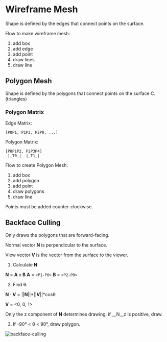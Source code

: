 # Wireframe Mesh

Shape is defined by the edges that connect points on the surface.

Flow to make wireframe mesh:
1. add box
2. add edge
3. add point
4. draw lines
5. draw line

## Polygon Mesh

Shape is defined by the polygons that connect points on the surface C.
(triangles)

### Polygon Matrix

Edge Matrix:
```
[P0P1, P1P2, P2P0, ...]
```

Polygon Matrix:
```
[P0P1P2, P2P3P4]
 |_T0_|  |_T1_|
```

Flow to create Polygon Mesh:

1. add box
2. add polygon
3. add point
4. draw polygons
5. draw line

Points must be added counter-clockwise.

## Backface Culling

Only draws the polygons that are forward-facing.

Normal vector __N__ is perpendicular to the surface.

View vector __V__ is the vector from the surface to the viewer.

1. Calculate __N__.

__N__ = __A__ x __B__
__A__ = `<P1-P0>`
__B__ = `<P2-P0>`

2. Find θ.

__N__ · __V__ = ||__N__||*||__V__||*cosθ

__V__ = <0, 0, 1>

Only the z component of __N__ determines drawing; if __N__z is positive, draw.

3. If -90° < θ < 90°, draw polygon.

![backface-culling](http://archive.gamedev.net/archive/reference/articles/codex/culling.gif)
